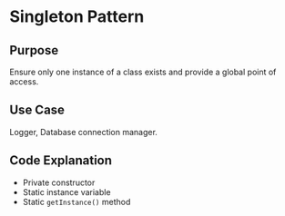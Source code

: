 # Singleton Pattern

## Purpose
Ensure only one instance of a class exists and provide a global point of access.

## Use Case
Logger, Database connection manager.

## Code Explanation
- Private constructor
- Static instance variable
- Static `getInstance()` method
